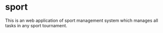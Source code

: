 # sport
This is an web application of sport management system which manages all tasks in any sport tournament.
